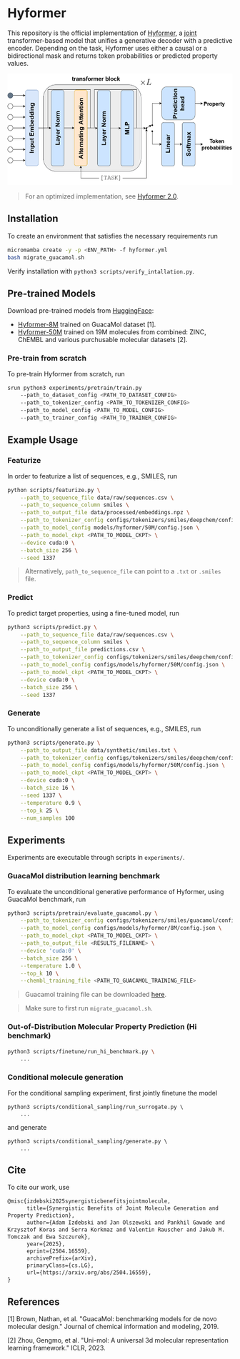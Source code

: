 # Hyformer

This repository is the official implementation of [Hyformer](https://arxiv.org/abs/2504.16559), a [joint](https://www.microsoft.com/en-us/research/wp-content/uploads/2016/02/LasserreBishopMinka06.pdf) transformer-based model that unifies a generative decoder with a predictive encoder. Depending on the task, Hyformer uses either a causal or a bidirectional mask and returns token probabilities or predicted property values.

<img src="hyformer.png" width="520" height="250"/>

> For an optimized implementation, see [Hyformer 2.0](https://github.com/szczurek-lab/hyformer/tree/hyformer-2.0). 


## Installation

To create an environment that satisfies the necessary requirements run
```bash
micromamba create -y -p <ENV_PATH> -f hyformer.yml
bash migrate_guacamol.sh 
```

Verify installation with `python3 scripts/verify_intallation.py`.

## Pre-trained Models

Download pre-trained models from [HuggingFace](https://huggingface.co/SzczurekLab/hyformer):

- [Hyformer-8M](https://huggingface.co/SzczurekLab/hyformer/tree/main/molecules/8M) trained on GuacaMol dataset [1].
- [Hyformer-50M](https://huggingface.co/SzczurekLab/hyformer/tree/main/molecules/50M) trained on 19M molecules from combined: ZINC, ChEMBL and various purchusable molecular datasets [2]. 

### Pre-train from scratch

To pre-train Hyformer from scratch, run

```bash
srun python3 experiments/pretrain/train.py
    --path_to_dataset_config <PATH_TO_DATASET_CONFIG>
    --path_to_tokenizer_config <PATH_TO_TOKENIZER_CONFIG>
    --path_to_model_config <PATH_TO_MODEL_CONFIG>
    --path_to_trainer_config <PATH_TO_TRAINER_CONFIG>
```

## Example Usage

### Featurize

In order to featurize a list of sequences, e.g., SMILES, run

```bash
python scripts/featurize.py \
    --path_to_sequence_file data/raw/sequences.csv \
    --path_to_sequence_column smiles \
    --path_to_output_file data/processed/embeddings.npz \
    --path_to_tokenizer_config configs/tokenizers/smiles/deepchem/config.json \
    --path_to_model_config models/hyformer/50M/config.json \
    --path_to_model_ckpt <PATH_TO_MODEL_CKPT> \
    --device cuda:0 \
    --batch_size 256 \
    --seed 1337
```

> Alternatively, `path_to_sequence_file` can point to a `.txt` or `.smiles` file. 

### Predict

To predict target properties, using a fine-tuned model, run
```bash
python3 scripts/predict.py \
    --path_to_sequence_file data/raw/sequences.csv \
    --path_to_sequence_column smiles \
    --path_to_output_file predictions.csv \
    --path_to_tokenizer_config configs/tokenizers/smiles/deepchem/config.json \
    --path_to_model_config configs/models/hyformer/50M/config.json \
    --path_to_model_ckpt <PATH_TO_MODEL_CKPT> \
    --device cuda:0 \
    --batch_size 256 \
    --seed 1337
```

### Generate

To unconditionally generate a list of sequences, e.g., SMILES, run
```bash
python3 scripts/generate.py \
    --path_to_output_file data/synthetic/smiles.txt \
    --path_to_tokenizer_config configs/tokenizers/smiles/deepchem/config.json \
    --path_to_model_config configs/models/hyformer/50M/config.json \
    --path_to_model_ckpt <PATH_TO_MODEL_CKPT> \
    --device cuda:0 \
    --batch_size 16 \
    --seed 1337 \
    --temperature 0.9 \
    --top_k 25 \
    --num_samples 100
```


## Experiments

Experiments are executable through scripts in `experiments/`.

### GuacaMol distribution learning benchmark

To evaluate the unconditional generative performance of Hyformer, using GuacaMol benchmark, run 
```bash
python3 scripts/pretrain/evaluate_guacamol.py \
    --path_to_tokenizer_config configs/tokenizers/smiles/guacamol/config.json \
    --path_to_model_config configs/models/hyformer/8M/config.json \
    --path_to_model_ckpt <PATH_TO_MODEL_CKPT> \
    --path_to_output_file <RESULTS_FILENAME> \
    --device 'cuda:0' \
    --batch_size 256 \
    --temperature 1.0 \
    --top_k 10 \
    --chembl_training_file <PATH_TO_GUACAMOL_TRAINING_FILE>
```

> Guacamol training file can be downloaded [here](https://ndownloader.figshare.com/files/13612760).

> Make sure to first run `migrate_guacamol.sh`. 

### Out-of-Distribution Molecular Property Prediction (Hi benchmark)

```bash
python3 scripts/finetune/run_hi_benchmark.py \
    ...
```


### Conditional molecule generation

For the conditional sampling experiment, first jointly finetune the model
```train
python3 scripts/conditional_sampling/run_surrogate.py \
    ...
```
and generate
```train
python3 scripts/conditional_sampling/generate.py \
    ...
```

## Cite

To cite our work, use

```
@misc{izdebski2025synergisticbenefitsjointmolecule,
      title={Synergistic Benefits of Joint Molecule Generation and Property Prediction}, 
      author={Adam Izdebski and Jan Olszewski and Pankhil Gawade and Krzysztof Koras and Serra Korkmaz and Valentin Rauscher and Jakub M. Tomczak and Ewa Szczurek},
      year={2025},
      eprint={2504.16559},
      archivePrefix={arXiv},
      primaryClass={cs.LG},
      url={https://arxiv.org/abs/2504.16559}, 
}
```

## References

[1] Brown, Nathan, et al. "GuacaMol: benchmarking models for de novo molecular design." Journal of chemical information and modeling, 2019.

[2] Zhou, Gengmo, et al. "Uni-mol: A universal 3d molecular representation learning framework." ICLR, 2023.